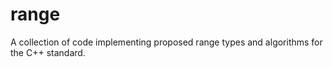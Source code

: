 range
=====

A collection of code implementing proposed range types and algorithms for the C++ standard.